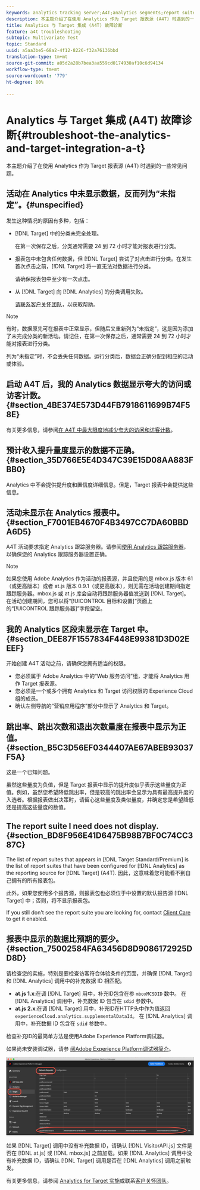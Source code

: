 ```yaml
---
keywords: analytics tracking server;A4T;analytics segments;report suites;incorrect data;orphaned;sdid;VisitorAPI.js;mboxMCSDID;phantom;unspecified
description: 本主题介绍了在使用 Analytics 作为 Target 报表源 (A4T) 时遇到的一些常见问题。
title: Analytics 与 Target 集成 (A4T) 故障诊断
feature: a4t troubleshooting
subtopic: Multivariate Test
topic: Standard
uuid: a5aa3be5-68a2-4f12-8226-f32a76136bbd
translation-type: tm+mt
source-git-commit: a05d2a28b7bea3aa559cd0174930af10c6d94134
workflow-type: tm+mt
source-wordcount: '779'
ht-degree: 80%

---
```



# Analytics 与 Target 集成 (A4T) 故障诊断{#troubleshoot-the-analytics-and-target-integration-a-t}

本主题介绍了在使用 Analytics 作为 Target 报表源 (A4T) 时遇到的一些常见问题。

## 活动在 Analytics 中未显示数据，反而列为“未指定”。{#unspecified}

发生这种情况的原因有多种，包括：

* [!DNL Target] 中的分类未完全处理。

   在第一次保存之后，分类通常需要 24 到 72 小时才能对报表进行分类。

* 报表包中未包含任何数据，但 [!DNL Target] 尝试了对点击进行分类。在发生首次点击之前，[!DNL Target] 将一直无法对数据进行分类。

   请确保报表包中至少有一次点击。

* 从 [!DNL Target] 向 [!DNL Analytics] 的分类调用失败。

   [请联系客户关怀团队](/help/cmp-resources-and-contact-information.md#reference_ACA3391A00EF467B87930A450050077C)，以获取帮助。

>[!NOTE]
>
>有时，数据原先可在报表中正常显示，但随后又重新列为“未指定”，这是因为添加了未完成分类的新活动。请记住，在第一次保存之后，通常需要 24 到 72 小时才能对报表进行分类。
>
>列为“未指定”时，不会丢失任何数据。运行分类后，数据会正确分配到相应的活动或体验。

## 启动 A4T 后，我的 Analytics 数据显示夸大的访问或访客计数。 {#section_4BE374E573D44FB7918611699B74F58E}

有关更多信息，请参阅[在 A4T 中最大限度地减少夸大的访问和访客计数](/help/c-integrating-target-with-mac/a4t/c-a4t-troubleshooting/minimizing-inflated-visit-and-visitor-counts-a4t.md#concept_A515C2DE126E44B6AD97754C2C6D5235)。

## 预计收入提升量度显示的数据不正确。{#section_35D766E5E4D347C39E15D08AA883FBB0}

Analytics 中不会提供提升度和置信度详细信息。但是，Target 报表中会提供这些信息。

## 活动未显示在 Analytics 报表中。 {#section_F7001EB4670F4B3497CC7DA60BBDA6D5}

A4T 活动要求指定 Analytics 跟踪服务器。请参阅[使用 Analytics 跟踪服务器](/help/c-integrating-target-with-mac/a4t/analytics-tracking-server.md#task_72077BA7E93C4A65A715A18F32228823)，以确保您的 Analytics 跟踪服务器设置正确。

>[!NOTE]
>
>如果您使用 Adobe Analytics 作为活动的报表源，并且使用的是 mbox.js 版本 61（或更高版本）或者 at.js 版本 0.9.1（或更高版本），则无需在活动创建期间指定跟踪服务器。mbox.js 或 at.js 库会自动将跟踪服务器值发送到 [!DNL Target]。在活动创建期间，您可以将“[!UICONTROL 目标和设置]”页面上的“[!UICONTROL 跟踪服务器]”字段留空。

## 我的 Analytics 区段未显示在 Target 中。 {#section_DEE87F1557834F448E99381D3D02EEEF}

开始创建 A4T 活动之前，请确保您拥有适当的权限。

* 您必须属于 Adobe Analytics 中的“Web 服务访问”组，才能将 Analytics 用作 Target 报表源。
* 您必须是一个或多个拥有 Analytics 和 Target 访问权限的 Experience Cloud 组的成员。
* 确认左侧导航的“营销应用程序”部分中显示了 Analytics 和 Target。

## 跳出率、跳出次数和退出次数量度在报表中显示为正值。 {#section_B5C3D56EF0344407AE67ABEB93037F5A}

这是一个已知问题。

虽然这些量度为负值，但是 Target 报表中显示的提升度似乎表示这些量度为正值。例如，虽然您希望降低跳出率，但是较高的跳出率会显示为具有最高提升度的入选者。根据报表做出决策时，请留心这些量度及类似量度，并确定您是希望降低还是提高这些量度的数值。

## The report suite I need does not display. {#section_BD8F956E41D6475B98B7BF0C74CC387C}

The list of report suites that appears in [!DNL Target Standard/Premium] is the list of report suites that have been configured for [!DNL Analytics] as the reporting source for [!DNL Target] (A4T). 因此，这意味着您可能看不到自己拥有的所有报表包。

此外，如果您使用多个报告源，则报表包也必须位于中设置的默认报告源 [!DNL Target] 中；否则，将不显示报表包。

If you still don&#39;t see the report suite you are looking for, contact [Client Care](/help/cmp-resources-and-contact-information.md#reference_ACA3391A00EF467B87930A450050077C) to get it enabled.

## 报表中显示的数据比预期的要少。{#section_75002584FA63456D8D9086172925DD8D}

请检查您的实施，特别是要检查访客符合体验条件的页面，并确保 [!DNL Target] 和 [!DNL Analytics] 调用中的补充数据 ID 相匹配。

* **at.js 1.x**:在调 [!DNL Target] 用中，补充ID包含在参 `mboxMCSDID` 数中。 在 [!DNL Analytics] 调用中，补充数据 ID 包含在 `sdid` 参数中。
* **at.js 2.x**:在调 [!DNL Target] 用中，补充ID在HTTP头中作为值返回 `experienceCloud.analytics.supplementalDataId`。 在 [!DNL Analytics] 调用中，补充数据 ID 包含在 `sdid` 参数中。

检查补充ID的最简单方法是使用Adobe Experience Platform调试器。

如果尚未安装调试器，请参 [阅Adobe Experience Platform调试器简介](https://experienceleague.adobe.com/docs/platform-learn/tutorials/data-ingestion/web-sdk/introduction-to-the-experience-platform-debugger.html)。

![调试程序](/help/c-integrating-target-with-mac/a4t/assets/debugger.png)

如果 [!DNL Target] 调用中没有补充数据 ID，请确认 [!DNL VisitorAPI.js] 文件是否在 [!DNL at.js] 或 [!DNL mbox.js] 之前加载。如果 [!DNL Analytics] 调用中没有补充数据 ID，请确认 [!DNL Target] 调用是否在 [!DNL Analytics] 调用之前触发。

有关更多信息，请参阅 [Analytics for Target 实施](/help/c-integrating-target-with-mac/a4t/a4timplementation.md#concept_CE78750AC2A4487D8ACD9369B3EAC85A)或联系[客户关怀团队](/help/cmp-resources-and-contact-information.md#reference_ACA3391A00EF467B87930A450050077C)。
